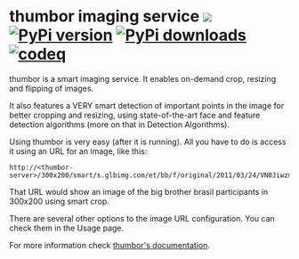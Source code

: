 # thumbor imaging service [<img src="https://secure.travis-ci.org/globocom/thumbor.png?branch=master">](http://travis-ci.org/globocom/thumbor) [![PyPi version](https://pypip.in/v/thumbor/badge.png)](https://crate.io/packages/thumbor/) [![PyPi downloads](https://pypip.in/d/thumbor/badge.png)](https://crate.io/packages/thumbor/) [![codeq](https://codeq.io/github/globocom/thumbor/badges/master.png)](https://codeq.io/github/globocom/thumbor/branches/master)

thumbor is a smart imaging service. It enables on-demand crop, resizing and flipping of images.

It also features a VERY smart detection of important points in the image for better cropping and resizing, using state-of-the-art face and feature detection algorithms (more on that in Detection Algorithms).

Using thumbor is very easy (after it is running). All you have to do is access it using an URL for an image, like this:

```
http://<thumbor-server>/300x200/smart/s.glbimg.com/et/bb/f/original/2011/03/24/VN0JiwzmOw0b0lg.jpg
```

That URL would show an image of the big brother brasil participants in 300x200 using smart crop.

There are several other options to the image URL configuration. You can check them in the Usage page.

For more information check [thumbor's
documentation](https://github.com/globocom/thumbor/wiki "thumbor docs").
